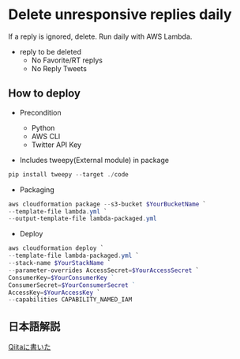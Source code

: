 # Delete unresponsive replies daily

If a reply is ignored, delete.
Run daily with AWS Lambda.

- reply to be deleted
  - No Favorite/RT replys
  - No Reply Tweets

## How to deploy
- Precondition
  - Python
  - AWS CLI
  - Twitter API Key

- Includes tweepy(External module) in package

```Powershell
pip install tweepy --target ./code
```

- Packaging

```Powershell
aws cloudformation package --s3-bucket $YourBucketName `
--template-file lambda.yml `
--output-template-file lambda-packaged.yml
```

- Deploy

```Powershell
aws cloudformation deploy `
--template-file lambda-packaged.yml `
--stack-name $YourStackName `
--parameter-overrides AccessSecret=$YourAccessSecret `
ConsumerKey=$YourConsumerKey ` 
ConsumerSecret=$YourConsumerSecret ` 
AccessKey=$YourAccessKey `
--capabilities CAPABILITY_NAMED_IAM
```

## 日本語解説
[Qiitaに書いた](https://qiita.com/harddisking/items/4f61cba9a10a1be7799c)
